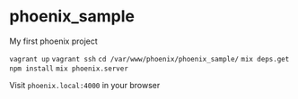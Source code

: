 # phoenix_sample
My first phoenix project

```vagrant up```
```vagrant ssh```
```cd /var/www/phoenix/phoenix_sample/```
```mix deps.get```
```npm install```
```mix phoenix.server```

Visit ```phoenix.local:4000``` in your browser
